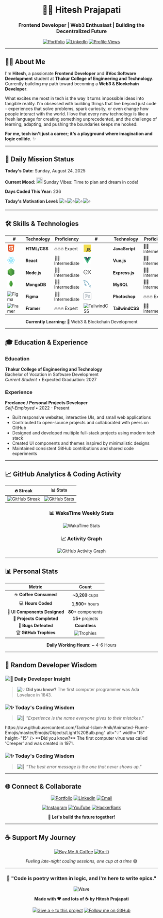 <div align="center">

# 👨‍💻 Hitesh Prajapati

### Frontend Developer | Web3 Enthusiast | Building the Decentralized Future

[![Portfolio](https://img.shields.io/badge/Portfolio-Visit-00d9ff?style=for-the-badge&logo=firefox&logoColor=white)](https://levenine.vercel.app/)
[![LinkedIn](https://img.shields.io/badge/LinkedIn-Connect-0077B5?style=for-the-badge&logo=linkedin&logoColor=white)](http://linkedin.com/in/autistickyrios/)
[![Profile Views](https://komarev.com/ghpvc/?username=autistickyrios&label=Profile%20Views&color=00d9ff&style=for-the-badge)](https://github.com/autistickyrios)

</div>

---

## 👨‍💻 About Me

I'm **Hitesh**, a passionate **Frontend Developer** and **BVoc Software Development** student at **Thakur College of Engineering and Technology**. Currently building my path toward becoming a **Web3 & Blockchain Developer**.

What excites me most in tech is the way it turns impossible ideas into tangible reality. I'm obsessed with building things that live beyond just code - experiences that solve problems, spark curiosity, or even change how people interact with the world. I love that every new technology is like a fresh language for creating something unprecedented, and the challenge of learning, adapting, and pushing the boundaries keeps me hooked. 

**For me, tech isn't just a career; it's a playground where imagination and logic collide.** ✨

---

## 🎯 Daily Mission Status

<!-- DAILY_UPDATE_START -->
**Today's Date:** Sunday, August 24, 2025

**Current Mood:** <img src="https://raw.githubusercontent.com/Tarikul-Islam-Anik/Animated-Fluent-Emojis/master/Emojis/Travel%20and%20places/Sunrise.png" alt="" width="20" height="20" /> Sunday Vibes: Time to plan and dream in code!

**Days Coded This Year:** 236

**Today's Motivation Level:** <img src="https://raw.githubusercontent.com/Tarikul-Islam-Anik/Animated-Fluent-Emojis/master/Emojis/Travel%20and%20places/Star.png" alt="⭐" width="15" height="15" /><img src="https://raw.githubusercontent.com/Tarikul-Islam-Anik/Animated-Fluent-Emojis/master/Emojis/Travel%20and%20places/Star.png" alt="⭐" width="15" height="15" /><img src="https://raw.githubusercontent.com/Tarikul-Islam-Anik/Animated-Fluent-Emojis/master/Emojis/Travel%20and%20places/Star.png" alt="⭐" width="15" height="15" /><img src="https://raw.githubusercontent.com/Tarikul-Islam-Anik/Animated-Fluent-Emojis/master/Emojis/Travel%20and%20places/Star.png" alt="⭐" width="15" height="15" />
<!-- DAILY_UPDATE_END -->

---

## 🛠️ Skills & Technologies

<div align="center">

| # | Technology | Proficiency | # | Technology | Proficiency |
|---|---|---|---|---|---|
| <img src="https://raw.githubusercontent.com/devicons/devicon/master/icons/html5/html5-original.svg" alt="HTML5" width="25" height="25" /> | **HTML/CSS** | 🔥🔥🔥 Expert | <img src="https://raw.githubusercontent.com/devicons/devicon/master/icons/javascript/javascript-original.svg" alt="JavaScript" width="25" height="25" /> | **JavaScript** | 💪💪 Intermediate |
| <img src="https://raw.githubusercontent.com/devicons/devicon/master/icons/react/react-original.svg" alt="React" width="25" height="25" /> | **React** | 💪💪 Intermediate | <img src="https://raw.githubusercontent.com/devicons/devicon/master/icons/vuejs/vuejs-original.svg" alt="Vue" width="25" height="25" /> | **Vue.js** | 💪💪 Intermediate |
| <img src="https://raw.githubusercontent.com/devicons/devicon/master/icons/nodejs/nodejs-original.svg" alt="Node.js" width="25" height="25" /> | **Node.js** | 💪💪 Intermediate | <img src="https://raw.githubusercontent.com/devicons/devicon/master/icons/express/express-original.svg" alt="Express.js" width="25" height="25" /> | **Express.js** | 💪💪 Intermediate |
| <img src="https://raw.githubusercontent.com/devicons/devicon/master/icons/mongodb/mongodb-original.svg" alt="MongoDB" width="25" height="25" /> | **MongoDB** | 💪💪 Intermediate | <img src="https://raw.githubusercontent.com/devicons/devicon/master/icons/mysql/mysql-original.svg" alt="MySQL" width="25" height="25" /> | **MySQL** | 💪💪 Intermediate |
| <img src="https://www.vectorlogo.zone/logos/figma/figma-icon.svg" alt="Figma" width="25" height="25" /> | **Figma** | 💪💪 Intermediate | <img src="https://raw.githubusercontent.com/devicons/devicon/master/icons/photoshop/photoshop-line.svg" alt="Photoshop" width="25" height="25" /> | **Photoshop** | 🔥🔥🔥 Expert |
| <img src="https://www.vectorlogo.zone/logos/framer/framer-icon.svg" alt="Framer" width="25" height="25" /> | **Framer** | 🔥🔥🔥 Expert | <img src="https://www.vectorlogo.zone/logos/tailwindcss/tailwindcss-icon.svg" alt="TailwindCSS" width="25" height="25" /> | **TailwindCSS** | 💪💪 Intermediate |

**Currently Learning:** 🔗 Web3 & Blockchain Development

</div>

---

## 🎓 Education & Experience

### **Education**
**Thakur College of Engineering and Technology**  
Bachelor of Vocation in Software Development  
*Current Student* • Expected Graduation: 2027

### **Experience**
**Freelance / Personal Projects Developer**  
*Self-Employed* • 2022 - Present
- Built responsive websites, interactive UIs, and small web applications
- Contributed to open-source projects and collaborated with peers on GitHub
- Designed and developed multiple full-stack projects using modern tech stack
- Created UI components and themes inspired by minimalistic designs
- Maintained consistent GitHub contributions and shared code experiments

---

## 📈 GitHub Analytics & Coding Activity

<div align="center">

| 🔥 **Streak** | 📊 **Stats** |
|:---:|:---:|
| ![GitHub Streak](https://streak-stats.demolab.com/?user=autistickyrios&theme=tokyonight_duo&hide_border=true&fire=00d9ff&ring=ff6b6b&currStreakLabel=00d9ff) | ![GitHub Stats](https://github-readme-stats.vercel.app/api?username=autistickyrios&show_icons=true&theme=tokyonight&hide_border=true&title_color=00d9ff&icon_color=ff6b6b&text_color=ffffff&bg_color=0d1117) |

### 📊 WakaTime Weekly Stats
![WakaTime Stats](https://github-readme-stats.vercel.app/api/wakatime?username=autistickyrios&theme=tokyonight&hide_border=true&title_color=00d9ff&text_color=ffffff&bg_color=0d1117)

### 📈 Activity Graph
![GitHub Activity Graph](https://github-readme-activity-graph.vercel.app/graph?username=autistickyrios&theme=tokyo-night&hide_border=true&bg_color=0d1117&color=00d9ff&line=ff6b6b&point=ffffff)

</div>

---

## 📊 Personal Stats

<div align="center">

| Metric | Count |
|:---:|:---:|
| ☕ **Coffee Consumed** | **~3,200** cups |
| 💻 **Hours Coded** | **1,500+** hours |
| 🎨 **UI Components Designed** | **80+** components |
| 🚀 **Projects Completed** | **15+** projects |
| 🐛 **Bugs Defeated** | **Countless** |
| 🏆 **GitHub Trophies** | ![Trophies](https://github-profile-trophy.vercel.app/?username=autistickyrios&theme=discord&no-frame=true&no-bg=true&margin-w=4&row=1&column=6) |

**Daily Working Hours:** ~ 4-6 Hours

</div>

---

## 🎲 Random Developer Wisdom

<!-- RANDOM_FACT_START -->
### <img src="https://raw.githubusercontent.com/Tarikul-Islam-Anik/Animated-Fluent-Emojis/master/Emojis/Activities/Direct%20Hit.png" alt="🎯" width="20" height="20" /> Daily Developer Insight
> <img src="https://raw.githubusercontent.com/Tarikul-Islam-Anik/Animated-Fluent-Emojis/master/Emojis/Objects/Light%20Bulb.png" alt="💡" width="15" height="15" /> **Did you know?** The first computer programmer was Ada Lovelace in 1843.

### <img src="https://raw.githubusercontent.com/Tarikul-Islam-Anik/Animated-Fluent-Emojis/master/Emojis/Travel%20and%20places/Sparkles.png" alt="✨" width="20" height="20" /> Today's Coding Wisdom
> <img src="https://raw.githubusercontent.com/Tarikul-Islam-Anik/Animated-Fluent-Emojis/master/Emojis/People/Brain.png" alt="🧠" width="15" height="15" /> *"Experience is the name everyone gives to their mistakes."*
<!-- RANDOM_FACT_END -->https://raw.githubusercontent.com/Tarikul-Islam-Anik/Animated-Fluent-Emojis/master/Emojis/Objects/Light%20Bulb.png" alt="💡" width="15" height="15" /> **Did you know?** The first computer virus was called 'Creeper' and was created in 1971.

### <img src="https://raw.githubusercontent.com/Tarikul-Islam-Anik/Animated-Fluent-Emojis/master/Emojis/Travel%20and%20places/Sparkles.png" alt="✨" width="20" height="20" /> Today's Coding Wisdom
> <img src="https://raw.githubusercontent.com/Tarikul-Islam-Anik/Animated-Fluent-Emojis/master/Emojis/People/Brain.png" alt="🧠" width="15" height="15" /> *"The best error message is the one that never shows up."*
<!-- RANDOM_FACT_END -->

---

## 🌐 Connect & Collaborate

<div align="center">

[![Portfolio](https://img.shields.io/badge/Portfolio-Visit-FF5722?style=for-the-badge&logo=firefox&logoColor=white)](https://levenine.vercel.app/)
[![LinkedIn](https://img.shields.io/badge/LinkedIn-Connect-0077B5?style=for-the-badge&logo=linkedin&logoColor=white)](http://linkedin.com/in/autistickyrios/)
[![Email](https://img.shields.io/badge/Email-Contact-D14836?style=for-the-badge&logo=gmail&logoColor=white)](mailto:autistickyrios@gmail.com)

[![Instagram](https://img.shields.io/badge/Instagram-Follow-E4405F?style=for-the-badge&logo=instagram&logoColor=white)](https://www.instagram.com/detraquez)
[![YouTube](https://img.shields.io/badge/YouTube-Subscribe-FF0000?style=for-the-badge&logo=youtube&logoColor=white)](https://www.youtube.com/@LEVENINE)
[![HackerRank](https://img.shields.io/badge/HackerRank-Solve-2EC866?style=for-the-badge&logo=hackerrank&logoColor=white)](https://www.hackerrank.com/profile/autistickyrios)

**💬 Let's build the future together!**

</div>

---

## ☕ Support My Journey

<div align="center">

[![Buy Me A Coffee](https://img.shields.io/badge/Buy_Me_A_Coffee-FFDD00?style=for-the-badge&logo=buy-me-a-coffee&logoColor=black)](https://buymeacoffee.com/autistickyrios)
[![Ko-fi](https://img.shields.io/badge/Ko--fi-F16061?style=for-the-badge&logo=ko-fi&logoColor=white)](https://ko-fi.com/autistickyrios)

*Fueling late-night coding sessions, one cup at a time* 😅

</div>

---

<div align="center">

### 🌟 **"Code is poetry written in logic, and I'm here to write epics."**

![Wave](https://raw.githubusercontent.com/mayhemantt/mayhemantt/Update/svg/Bottom.svg)

**Made with ❤️ and lots of ☕ by Hitesh Prajapati**

[![Give a ⭐ to this project](https://img.shields.io/badge/Give%20a%20%E2%AD%90%20to%20this%20project-black?style=for-the-badge)](https://github.com/autistickyrios/autistickyrios)
[![Follow me on GitHub](https://img.shields.io/badge/Follow%20me%20on%20GitHub-00d9ff?style=for-the-badge&logo=github)](https://github.com/autistickyrios)

</div>
